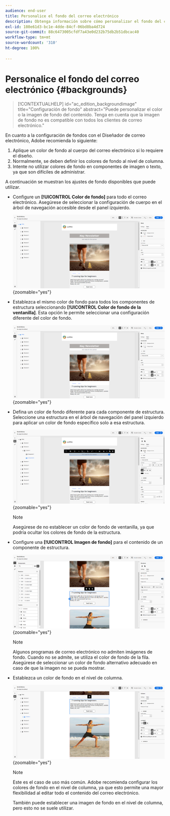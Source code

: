 ```yaml
---
audience: end-user
title: Personalice el fondo del correo electrónico
description: Obtenga información sobre cómo personalizar el fondo del correo electrónico
exl-id: 180e61d3-bc1e-4dde-84cf-06bd8ba4d724
source-git-commit: 88c6473005cfdf7a43e0d232b75db2b51dbcac40
workflow-type: tm+mt
source-wordcount: '310'
ht-degree: 100%

---
```


# Personalice el fondo del correo electrónico {#backgrounds}

>[!CONTEXTUALHELP]
>id="ac_edition_backgroundimage"
>title="Configuración de fondo"
>abstract="Puede personalizar el color o la imagen de fondo del contenido. Tenga en cuenta que la imagen de fondo no es compatible con todos los clientes de correo electrónico."

En cuanto a la configuración de fondos con el Diseñador de correo electrónico, Adobe recomienda lo siguiente:

1. Aplique un color de fondo al cuerpo del correo electrónico si lo requiere el diseño.
1. Normalmente, se deben definir los colores de fondo al nivel de columna.
1. Intente no utilizar colores de fondo en componentes de imagen o texto, ya que son difíciles de administrar.

A continuación se muestran los ajustes de fondo disponibles que puede utilizar.

* Configure un **[!UICONTROL Color de fondo]** para todo el correo electrónico. Asegúrese de seleccionar la configuración de cuerpo en el árbol de navegación accesible desde el panel izquierdo.

  ![](assets/background_1.png){zoomable=&quot;yes&quot;}

* Establezca el mismo color de fondo para todos los componentes de estructura seleccionando **[!UICONTROL Color de fondo de la ventanilla]**. Esta opción le permite seleccionar una configuración diferente del color de fondo.

  ![](assets/background_2.png){zoomable=&quot;yes&quot;}

* Defina un color de fondo diferente para cada componente de estructura. Seleccione una estructura en el árbol de navegación del panel izquierdo para aplicar un color de fondo específico solo a esa estructura.

  ![](assets/background_3.png){zoomable=&quot;yes&quot;}

  >[!NOTE]
  >
  >Asegúrese de no establecer un color de fondo de ventanilla, ya que podría ocultar los colores de fondo de la estructura.

* Configure una **[!UICONTROL Imagen de fondo]** para el contenido de un componente de estructura.

  ![](assets/background_4.png){zoomable=&quot;yes&quot;}

  >[!NOTE]
  >
  >Algunos programas de correo electrónico no admiten imágenes de fondo. Cuando no se admite, se utiliza el color de fondo de la fila. Asegúrese de seleccionar un color de fondo alternativo adecuado en caso de que la imagen no se pueda mostrar.

* Establezca un color de fondo en el nivel de columna.

  ![](assets/background_5.png){zoomable=&quot;yes&quot;}

  >[!NOTE]
  >
  >Este es el caso de uso más común. Adobe recomienda configurar los colores de fondo en el nivel de columna, ya que esto permite una mayor flexibilidad al editar todo el contenido del correo electrónico.

  También puede establecer una imagen de fondo en el nivel de columna, pero esto no se suele utilizar.
